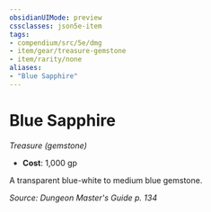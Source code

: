 ```yaml
---
obsidianUIMode: preview
cssclasses: json5e-item
tags:
- compendium/src/5e/dmg
- item/gear/treasure-gemstone
- item/rarity/none
aliases: 
- "Blue Sapphire"
---
```

# Blue Sapphire
*Treasure (gemstone)*  

- **Cost**: 1,000 gp

A transparent blue-white to medium blue gemstone.

*Source: Dungeon Master's Guide p. 134*